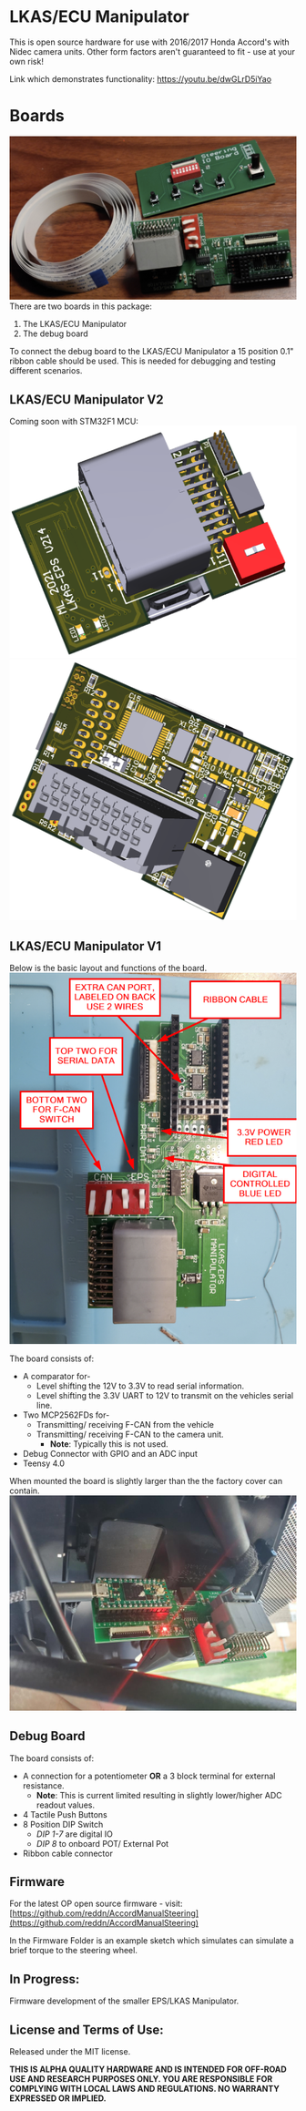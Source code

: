 # LKAS/ECU Manipulator

This is open source hardware for use with 2016/2017 Honda Accord's with Nidec camera units. Other form factors aren't guaranteed to fit - use at your own risk!

Link which demonstrates functionality:
<https://youtu.be/dwGLrD5iYao>
# Boards
![](pics/kit.png)
There are two boards in this package:
1. The LKAS/ECU Manipulator
2. The debug board

To connect the debug board to the LKAS/ECU Manipulator a 15 position 0.1" ribbon cable should be used. This is needed for debugging and testing different scenarios.

## LKAS/ECU Manipulator V2

Coming soon with STM32F1 MCU:
![LKAS/ECU Manipulator Version 2 (TOP)](pics/TopV2.png)
![LKAS/ECU Manipulator Version 2 (Bottom)](pics/BottomV2.png)


## LKAS/ECU Manipulator V1

Below is the basic layout and functions of the board. 
![LKAS/ECU Manipulator PCB without Teensy 4.0](pics/diagram.png)

The board consists of: 
- A comparator for-
	- Level shifting the 12V to 3.3V to read serial information.
	- Level shifting the 3.3V UART to 12V to transmit on the vehicles serial line.
- Two MCP2562FDs for-
	- Transmitting/ receiving F-CAN from the vehicle
	- Transmitting/ receiving F-CAN to the camera unit.
		- **Note**: Typically this is not used.
- Debug Connector with GPIO and an ADC input
- Teensy 4.0 

When mounted the board is slightly larger than the the factory cover can contain. 
![LKAS/ECU Manipulator PCB without Teensy 4.0](pics/mount.jpg)

## Debug Board
The board consists of: 
- A connection for a potentiometer **OR** a 3 block terminal for external resistance.
	- **Note**: This is current limited resulting in slightly lower/higher ADC readout values.
- 4 Tactile Push Buttons 
- 8 Position DIP Switch
	- *DIP 1-7* are digital IO
	- *DIP 8* to onboard POT/ External Pot
- Ribbon cable connector
## Firmware
For the latest OP open source firmware - visit:
[https://github.com/reddn/AccordManualSteering](https://github.com/reddn/AccordManualSteering)

In the Firmware Folder is an example sketch which simulates can simulate a brief torque to the steering wheel.

## In Progress:
Firmware development of the smaller EPS/LKAS Manipulator.

## License and Terms of Use:

Released under the MIT license.

**THIS IS ALPHA QUALITY HARDWARE AND IS INTENDED FOR OFF-ROAD USE AND RESEARCH PURPOSES ONLY.
YOU ARE RESPONSIBLE FOR COMPLYING WITH LOCAL LAWS AND REGULATIONS.
NO WARRANTY EXPRESSED OR IMPLIED.**

